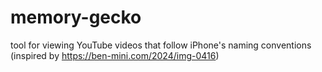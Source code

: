 # memory-gecko
tool for viewing YouTube videos that follow iPhone's naming conventions (inspired by https://ben-mini.com/2024/img-0416)
